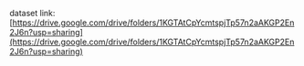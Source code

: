 dataset link: 
[https://drive.google.com/drive/folders/1KGTAtCpYcmtspjTp57n2aAKGP2En2J6n?usp=sharing](https://drive.google.com/drive/folders/1KGTAtCpYcmtspjTp57n2aAKGP2En2J6n?usp=sharing)

